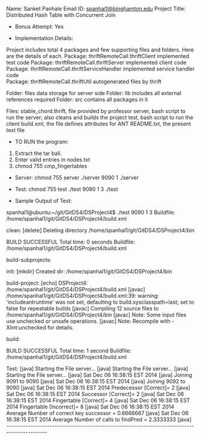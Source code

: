 Name: Sanket Panhale
Email ID: spanhal1@binghamton.edu
Project Title: Distributed Hash Table with Concurrent Join

* Bonus Attempt: Yes

* Implementation Details:

Project includes total 4 packages and few supporting files and folders. Here are the details of each.
Package: thriftRemoteCall.thriftClient
implemented test code
Package: thriftRemoteCall.thriftServer
implemented client code			
Package: thriftRemoteCall.thriftServiceHandler
implemented service handler code	
Package: thriftRemoteCall.thriftUtil
autogenerated files by thrift

Folder: files
data storage for server side
Folder: lib
includes all external references required
Folder: src
contains all packages in it

Files:
stable_chord.thrift, file provided by professor
server, bash script to run the server; also cleans and builds the project
test, bash script to run the client
build.xml, the file defines attributes for ANT
README.txt, the present text file


* TO RUN the program:
1. Extract the tar ball.
2. Enter valid entries in nodes.txt
3. chmod 755 cmp_fingertables

* Server:
chmod 755 server
./server 9090 1
./server <portNo> <interval>

* Test:
chmod 755 test
./test 9090 1 3
./test <portNo> <interval> <totalNoOfNodes>


* Sample Output of Test:

spanhal1@ubuntu:~/git/GitDS4/DSProject4$ ./test 9090 1 3
Buildfile: /home/spanhal1/git/GitDS4/DSProject4/build.xml

clean:
   [delete] Deleting directory /home/spanhal1/git/GitDS4/DSProject4/bin

BUILD SUCCESSFUL
Total time: 0 seconds
Buildfile: /home/spanhal1/git/GitDS4/DSProject4/build.xml

build-subprojects:

init:
    [mkdir] Created dir: /home/spanhal1/git/GitDS4/DSProject4/bin

build-project:
     [echo] DSProject4: /home/spanhal1/git/GitDS4/DSProject4/build.xml
    [javac] /home/spanhal1/git/GitDS4/DSProject4/build.xml:39: warning: 'includeantruntime' was not set, defaulting to build.sysclasspath=last; set to false for repeatable builds
    [javac] Compiling 12 source files to /home/spanhal1/git/GitDS4/DSProject4/bin
    [javac] Note: Some input files use unchecked or unsafe operations.
    [javac] Note: Recompile with -Xlint:unchecked for details.

build:

BUILD SUCCESSFUL
Total time: 1 second
Buildfile: /home/spanhal1/git/GitDS4/DSProject4/build.xml

Test:
     [java] Starting the File server...
     [java] Starting the File server...
     [java] Starting the File server...
     [java] Sat Dec 06 16:38:15 EST 2014
     [java] Joining 9091 to 9090
     [java] Sat Dec 06 16:38:15 EST 2014
     [java] Joining 9092 to 9090
     [java] Sat Dec 06 16:38:15 EST 2014 Predecessor [Correct]= 2
     [java] Sat Dec 06 16:38:15 EST 2014 Successor [Correct]= 2
     [java] Sat Dec 06 16:38:15 EST 2014 Fingertable [Correct]= 4
     [java] Sat Dec 06 16:38:15 EST 2014 Fingertable [Incorrect]= 8
     [java] Sat Dec 06 16:38:15 EST 2014 Average Number of correct key successor = 0.6666667
     [java] Sat Dec 06 16:38:15 EST 2014 Average Number of calls to findPred = 2.3333333
     [java] -----------------------------------------------------------------------------------------------

